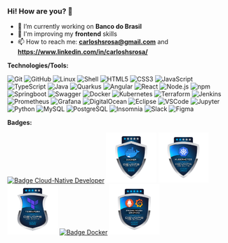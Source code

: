 ### Hi! How are you?  👋

- 🔭 I’m currently working on **Banco do Brasil**
- 🌱 I'm improving my **frontend** skills
- 📫 How to reach me: **carloshsrosa@gmail.com** and **https://www.linkedin.com/in/carloshsrosa/**

**Technologies/Tools:**

![Git](https://img.shields.io/badge/-Git-000?&logo=git)
![GitHub](https://img.shields.io/badge/-GitHub-000000?&logo=github)
![Linux](https://img.shields.io/badge/-Linux-000?&logo=Linux&logoColor=FCC624)
![Shell](https://img.shields.io/badge/-Shell-000?&logo=gnubash)
![HTML5](https://img.shields.io/badge/-HTML5-000?&logo=html5)
![CSS3](https://img.shields.io/badge/-CSS-000?&logo=css3&logoColor=1572B6)
![JavaScript](https://img.shields.io/badge/-JavaScript-000000?&logo=javascript)
![TypeScript](https://img.shields.io/badge/-typescript-000?&logo=typescript)
![Java](https://img.shields.io/badge/-Java-000000?style=flat&logo=oracle&logoColor=F80000)
![Quarkus](https://img.shields.io/badge/-Quarkus-000?&logo=Quarkus)
![Angular](https://img.shields.io/badge/-Angular-000?&logo=Angular&logoColor=D5002B)
![React](https://img.shields.io/badge/-React-000?&logo=React)
![Node.js](https://img.shields.io/badge/-Node-000?&logo=node.js)
![npm](https://img.shields.io/badge/-npm-000000?&logo=npm)
![Springboot](https://img.shields.io/badge/-Springboot-000?&logo=springboot)
![Swagger](https://img.shields.io/badge/-Swagger-000?&logo=Swagger)
![Docker](https://img.shields.io/badge/-Docker-000?&logo=Docker)
![Kubernetes](https://img.shields.io/badge/-Kubernetes-000?&logo=Kubernetes)
![Terraform](https://img.shields.io/badge/-Terraform-000?&logo=Terraform&logoColor=7B42BC)
![Jenkins](https://img.shields.io/badge/-Jenkins-000?&logo=Jenkins)
![Prometheus](https://img.shields.io/badge/-Prometheus-000?&logo=Prometheus)
![Grafana](https://img.shields.io/badge/-Grafana-000?&logo=grafana)
![DigitalOcean](https://img.shields.io/badge/-DigitalOcean-000?&logo=DigitalOcean)
![Eclipse](https://img.shields.io/badge/-Eclipse-000?&logo=Eclipse)
![VSCode](https://img.shields.io/badge/-VSCode-000?&logo=Visual%20Studio%20Code&logoColor=007ACC)
![Jupyter](https://img.shields.io/badge/-Jupyter-000000?style=flat&logo=jupyter)
![Python](https://img.shields.io/badge/-Python-000000?style=flat&logo=python)
![MySQL](https://img.shields.io/badge/-MySQL-000?&logo=MySQL)
![PostgreSQL](https://img.shields.io/badge/-PostgreSQL-000?&logo=postgresql&logoColor=336791)
![Insomnia](https://img.shields.io/badge/-Insomnia-000000?style=flat&logo=Insomnia&logoColor=4000BF)
![Slack](https://img.shields.io/badge/-Slack-000?&logo=slack&logoColor=1572B6)
![Figma](https://img.shields.io/badge/-Figma-000000?style=flat&logo=figma)



**Badges:**

<div>
<a href="https://www.credly.com/badges/94dc6cf0-5b14-4815-a87b-7c4aab754a76 target="_blank"><img src="https://images.credly.com/size/340x340/images/12ef4e4e-3d8d-4caf-9ab1-858c5bcb9619/image.png" alt="Badge Cloud-Native Developer" width="115px" height="115px"></a>
<a href="https://badgr.com/public/assertions/W1ZhFqJaTDiGs57ATdMINg" target="_blank"><img src="./images/imgBadgeDocker.png" alt="Badge Docker" width="115px" height="115px"></a>
<a href="https://badgr.com/public/assertions/jQxjFxDKSbapcvoknVx7rw" target="_blank"><img src="./images/imgBadgeKubernetes.png" alt="Badge Kubernetes" width="115px" height="115px"></a>
<a href="https://badgr.com/public/assertions/6lRzjtm6Tka8KnorYZQdFw" target="_blank"><img src="./images/imgBadgeTerraform.png" alt="Badge Terraform" width="115px" height="115px"></a>
<a href="https://badgr.com/public/assertions/W1ZhFqJaTDiGs57ATdMINg" target="_blank"><img src="https://media.badgr.com/uploads/badges/assertion-LnAh-Y77RoudGKkGkppJ4w.png" alt="Badge Docker" width="115px" height="115px"></a>
<a href="https://badgr.com/public/assertions/86VEFSZbSxyjBiH-YY60fg" target="_blank"><img src="./images/imgBadgePrometheusGrafana.png" alt="Badge Prometheus and Grafana" width="115px" height="115px"></a>
</div>
